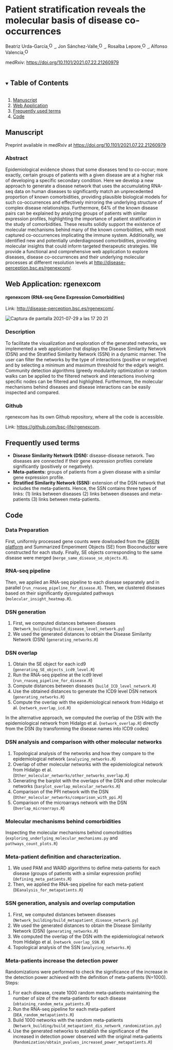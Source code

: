 <!-- PROJECT SHIELDS -->
<!--
*** I'm using markdown "reference style" links for readability.
*** Reference links are enclosed in brackets [ ] instead of parentheses ( ).
*** See the bottom of this document for the declaration of the reference variables
*** for contributors-url, forks-url, etc. This is an optional, concise syntax you may use.
*** https://www.markdownguide.org/basic-syntax/#reference-style-links
-->

# Patient stratification reveals the molecular basis of disease co-occurrences
Beatriz Urda-García<a href="https://orcid.org/0000-0002-3845-5751">
<img alt="ORCID logo" src="https://info.orcid.org/wp-content/uploads/2019/11/orcid_16x16.png" width="16" height="16" />
</a>, Jon Sánchez-Valle<a href="https://orcid.org/0000-0001-7959-6326">
<img alt="ORCID logo" src="https://info.orcid.org/wp-content/uploads/2019/11/orcid_16x16.png" width="16" height="16" />
</a>, Rosalba Lepore<a href="https://orcid.org/0000-0002-9481-2557">
<img alt="ORCID logo" src="https://info.orcid.org/wp-content/uploads/2019/11/orcid_16x16.png" width="16" height="16" />
</a>, Alfonso Valencia<a href="https://orcid.org/0000-0002-8937-6789">
<img alt="ORCID logo" src="https://info.orcid.org/wp-content/uploads/2019/11/orcid_16x16.png" width="16" height="16" />
</a>

medRxiv: <a href="https://https://doi.org/10.1101/2021.07.22.21260979">https://doi.org/10.1101/2021.07.22.21260979</a>

<!-- TABLE OF CONTENTS -->
<details open="open">
  <summary><h2 style="display: inline-block">Table of Contents</h2></summary>
  <ol>
    <li>
      <a href="#manuscript">Manuscript</a>
    </li>
    <li>
      <a href="#web-application">Web Application</a>
    </li>
    <li><a href="#frequently-used-terms">Frequently used terms</a></li>
    <li><a href="#code">Code</a></li>
  </ol>
</details>




<!-- MANUSCRIPT INFORMATION -->
## Manuscript

Preprint available in medRxiv at <a href="https://https://doi.org/10.1101/2021.07.22.21260979">https://doi.org/10.1101/2021.07.22.21260979</a>

### Abstract
Epidemiological evidence shows that some diseases tend to co-occur; more exactly, certain groups of patients with a given disease are at a higher risk of developing a specific secondary condition. Here we develop a new approach to generate a disease network that uses the accumulating RNA-seq data on human diseases to significantly match an unprecedented proportion of known comorbidities, providing plausible biological models for such co-occurrences and effectively mirroring the underlying structure of complex disease relationships. Furthermore, 64% of the known disease pairs can be explained by analyzing groups of patients with similar expression profiles, highlighting the importance of patient stratification in the study of comorbidities. These results solidly support the existence of molecular mechanisms behind many of the known comorbidities, with most captured co-occurrences implicating the immune system.  Additionally, we identified new and potentially underdiagnosed comorbidities, providing molecular insights that could inform targeted therapeutic strategies. We provide a functional and comprehensive web application to explore diseases, disease co-occurrences and their underlying molecular processes at different resolution levels at <a href="http://disease-perception.bsc.es/rgenexcom/">http://disease-perception.bsc.es/rgenexcom/</a>. 


<!-- WEB APPLICATION -->
## Web Application: rgenexcom

#### rgenexcom (RNA-seq Gene Expression Comorbidities)
Link: <a href="http://disease-perception.bsc.es/rgenexcom/">http://disease-perception.bsc.es/rgenexcom/</a>.

![Captura de pantalla 2021-07-29 a las 17 20 21](https://user-images.githubusercontent.com/46993728/127519898-c808ac1c-34f7-4f2c-b266-3fdd1f5853cb.png)


### Description
To facilitate the visualization and exploration of the generated networks, we implemented a web application that displays the Disease Similarity Network (DSN) and the Stratified Similarity Network (SSN) in a dynamic manner. The user can filter the networks by the type of interactions (positive or negative) and by selecting a minimum and maximum threshold for the edge’s weight. Community detection algorithms (greedy modularity optimization or random walks can be applied to the filtered network and interactions involving specific nodes can be filtered and highlighted. Furthermore, the molecular mechanisms behind diseases and disease interactions can be easily inspected and compared.

### Github
rgenexcom has its own Github repository, where all the code is accessible. 

Link: <a href="https://github.com/bsc-life/rgenexcom">https://github.com/bsc-life/rgenexcom</a>.


## Frequently used terms
- **Disease Similarity Network (DSN):** disease-disease network. Two diseases are connected if their gene expression profiles correlate significantly (positively or negatively).
- **Meta-patients:** groups of patients from a given disease with a similar gene expression profile. 
- **Stratified Similarity Network (SSN):** extension of the DSN network that includes the meta-patients. Hence, the SSN contains three types of links: 
      (1) links between diseases
      (2) links between diseases and meta-patients
      (3) links between meta-patients.


<!-- CODE -->
## Code

### Data Preparation
First, uniformly processed gene counts were dowloaded from the <a href="http://www.ilincs.org/apps/grein/">GREIN platform</a> and Summarized Emperiment Objects (SE) from Bioconductor were constructed for each study. Finally, SE objects corresponding to the same disease were merged (<code>merge_same_disease_se_objects.R</code>).

### RNA-seq pipeline
Then, we applied an RNA-seq pipeline to each disease separately and in parallel (<code>run_rnaseq_pipeline_for_disease.R</code>). Then, we clustered diseases based on their significantly dysregulated pathways (<code>molecular_insight_heatmap.R</code>).

### DSN generation
1. First, we computed distances between diseases (<code>Network_building/build_disease_level_network.py</code>)
2. We used the generated distances to obtain the Disease Similarity Network (DSN) (<code>generating_networks.R</code>)

### DSN overlap
1. Obtain the SE object for each icd9 (<code>generating_SE_objects_icd9_level.R</code>)
2. Run the RNA-seq pipeline at the icd9 level (<code>run_rnaseq_pipeline_for_disease.R</code>)
3. Compute distances between diseases (<code>build_ICD_level_network.R</code>)
4. Use the obtained distances to generate the ICD9 level DSN network (<code>generating_networks.R</code>)
5. Compute the overlap with the epidemiological network from Hidalgo et al. (<code>network_overlap_icd.R</code>)

In the alternative approach, we computed the overlap of the DSN with the epidemiological network from Hidalgo et al. (<code>network_overlap.R</code>) directly from the DSN (by transforming the disease names into ICD9 codes)

### DSN analysis and comparison with other molecular networks
1. Topological analysis of the networks and how they compare to the epidemiological network (<code>analyzing_networks.R</code>)
2. Overlap of other molecular networks with the epidemiological network from Hidalgo et al. (<code>Other_molecular_networks/other_networks_overlap.R</code>)
3. Generating the barplot with the overlaps of the DSN and other molecular networks (<code>barplot_overlap_molecular_networks.R</code>)
4. Comparison of the PPI network with the DSN (<code>Other_molecular_networks/comparison_with_ppi.R</code>)
5. Comparison of the microarrays network with the DSN (<code>Overlap_microarrays.R</code>)

### Molecular mechanisms behind comorbidities
Inspecting the molecular mechanisms behind comorbidities (<code>exploring_underlying_molecular_mechanisms.py</code> and <code>pathways_count_plots.R</code>)

### Meta-patient definition and characterization. 
1. We used PAM and WARD algorithms to define meta-patients for each disease (groups of patients with a similar expression profile) (<code>defining_meta_patients.R</code>)
2. Then, we applied the RNA-seq pipeline for each meta-patient (<code>DEanalysis_for_metapatients.R</code>)

### SSN generation, analysis and overlap computation
1. First, we computed distances between diseases (<code>Network_building/build_metapatient_disease_network.py</code>)
2. We used the generated distances to obtain the Disease Similarity Network (DSN) (<code>generating_networks.R</code>)
3. We computed the overlap of the DSN with the epidemiological network from Hidalgo et al. (<code>network_overlap_SSN.R</code>)
4. Topological analysis of the SSN (<code>analyzing_networks.R</code>)

### Meta-patients increase the detection power
Randomizations were performed to check the significance of the increase in the detection power achieved with the definition of meta-patients (N=1000). 
Steps:
1. For each disease, create 1000 random meta-patients maintaining the number of size of the meta-patients for each disease (<code>obtaining_random_meta_patients.R</code>)
2. Run the RNA-seq pipeline for each meta-patient (<code>DEA_random_metapatients.R</code>)
3. Build 1000 networks with the random meta-patients (<code>Network_building/build_metapatient_dis_network_randomization.py</code>)
4. Use the generated networks to establish the significance of the increased in detection power observed with the original meta-patients (<code>Randomization/obtain_pvalues_increased_power_metapatients.R</code>)



